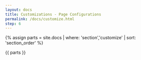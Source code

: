 ```yaml
---
layout: docs
title: Customizations - Page Configurations
permalink: /docs/customize.html
step: 6
---
```


{% assign parts = site.docs | where: 'section','customize' | sort: 'section_order' %}

{{ parts }}